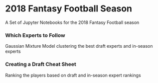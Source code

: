 # 2018 Fantasy Football Season

A Set of Jupyter Notebooks for the 2018 Fantasy Football season

### Which Experts to Follow

Gaussian Mixture Model clustering the best draft experts and in-season experts

### Creating a Draft Cheat Sheet

Ranking the players based on draft and in-season expert rankings

